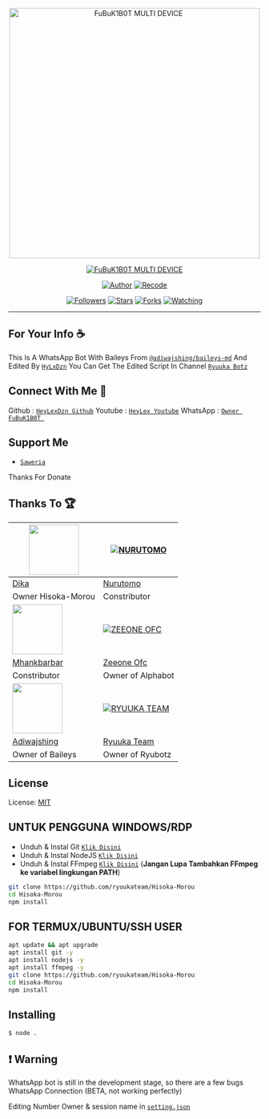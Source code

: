 <p align="center">
<img src="https://cdn.discordapp.com/attachments/896628071401144330/939852988636332052/SPOILER_13982c79-53f7-4b2e-aacd-6678a9ab43da.png" alt="FuBuK1B0T MULTI DEVICE" width="500"/>


</p>
<p align="center">
<a href="#"><img title="FuBuK1B0T MULTI DEVICE" src="https://img.shields.io/badge/FuBuK1B0T MULTI DEVICE-green?colorA=%23ff0000&colorB=%23017e40&style=for-the-badge"></a>
</p>
<p align="center">
<a href="https://github.com/DikaArdnt/Hisoka-Morou"><img title="Author" src="https://img.shields.io/badge/Author-Dika-red.svg?style=for-the-badge&logo=github"></a>
<a href="https://github.com/ryuukateam/Hisoka-Morou"><img title="Recode" src="https://img.shields.io/badge/Recode-FuBuK1B0T-red.svg?style=for-the-badge&logo=github"></a>
</p>
<p align="center">
<a href="https://github.com/ryuukateam/Hisoka-Morou"><img title="Followers" src="https://img.shields.io/github/followers/ryuukateam?color=blue&style=flat-square"></a>
<a href="https://github.com/ryuukateam/Hisoka-Morou"><img title="Stars" src="https://img.shields.io/github/stars/ryuukateam/Hisoka-Morou?color=red&style=flat-square"></a>
<a href="https://github.com/ryuukateam/Hisoka-Morou/network/members"><img title="Forks" src="https://img.shields.io/github/forks/ryuukateam/Hisoka-Morou?color=red&style=flat-square"></a>
<a href="https://github.com/ryuukateam/Hisoka-Morou/watchers"><img title="Watching" src="https://img.shields.io/github/watchers/ryuukateam/Hisoka-Morou?label=Watchers&color=blue&style=flat-square"></a>
</p>

---

## For Your Info ☕
This Is A WhatsApp Bot With Baileys From [`@adiwajshing/baileys-md`](https://github.com/adiwajshing/baileys/tree/multi-device) And Edited By [`HyLxDzn`](https://github.com/HeyLexDzn) You Can Get The Edited Script In Channel [`Ryuuka Botz`](https://youtube.com/channel/UCjxavxEQa1Wd9A4J9tOmATA)

## Connect With Me 🌱
Github : [`HeyLexDzn Github`](https://github.com/HeyLexDzn)
Youtube : [`HeyLex Youtube`](https://youtube.com/channel/UCW7s6btgEvt7TPd2FcEwL-w)
WhatsApp : [`Owner FuBuK1B0T `](wa.me/6285892952944)

## Support Me
* [`Saweria`](https://saweria.co/HyLx)

Thanks For Donate

## Thanks To 🏆
<a href="https://github.com/DikaArdnt"><img src="https://github.com/DikaArdnt.png?size=100" width="100" height="100"></a> | [![NURUTOMO](https://github.com/Nurutomo.png?size=100)](https://github.com/Nurutomo) 
---|---
[Dika](https://github.com/DikaArdnt)  | [Nurutomo](https://github.com/Nurutomo)
Owner Hisoka-Morou | Constributor |
<a href="https://github.com/MhankBarBar"><img src="https://github.com/MhankBarBar.png?size=100" width="100" height="100"></a> | [![ZEEONE OFC](https://github.com/zeeoneofc.png?size=100)](https://github.com/zeeoneofc) 
[Mhankbarbar](https://github.com/MhankBarBar)  | [Zeeone Ofc](https://github.com/zeeoneofc)
Constributor | Owner of Alphabot |
<a href="https://github.com/adiwajshing"><img src="https://github.com/adiwajshing.png?size=100" width="100" height="100"></a> | [![RYUUKA TEAM](https://github.com/ryuukateam.png?size=100)](http://github.com/ryuukateam) 
[Adiwajshing](https://github.com/adiwajshing) | [Ryuuka Team](https://github.com/ryuukateam)
Owner of Baileys | Owner of Ryubotz |

## License
License: [MIT](https://en.wikipedia.org/wiki/MIT_License)

## UNTUK PENGGUNA WINDOWS/RDP

* Unduh & Instal Git [`Klik Disini`](https://git-scm.com/downloads)
* Unduh & Instal NodeJS [`Klik Disini`](https://nodejs.org/en/download)
* Unduh & Instal FFmpeg [`Klik Disini`](https://ffmpeg.org/download.html) (**Jangan Lupa Tambahkan FFmpeg ke variabel lingkungan PATH**)


```bash
git clone https://github.com/ryuukateam/Hisoka-Morou
cd Hisoka-Morou
npm install
```


## FOR TERMUX/UBUNTU/SSH USER

```bash
apt update && apt upgrade
apt install git -y
apt install nodejs -y
apt install ffmpeg -y
git clone https://github.com/ryuukateam/Hisoka-Morou
cd Hisoka-Morou
npm install
```

## Installing
```bash
$ node .
```

## ❗ Warning
WhatsApp bot is still in the development stage, so there are a few bugs
WhatsApp Connection (BETA, not working perfectly)

Editing Number Owner & session name in [`setting.json`](https://github.com/ryuuka/Hisoka-Morou/blob/master/setting.json)
